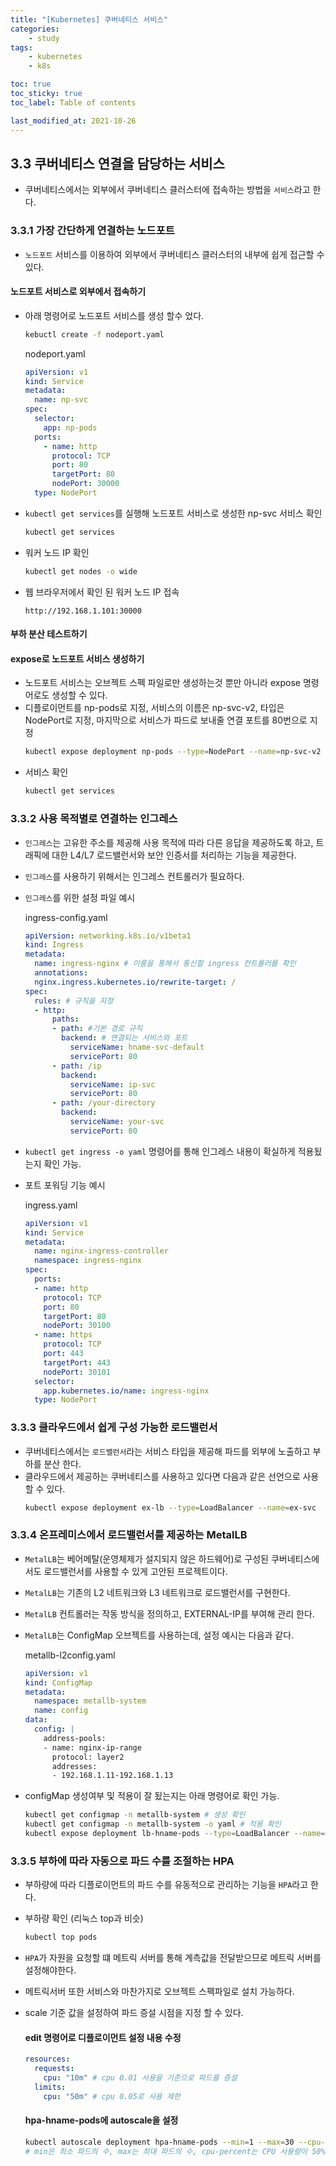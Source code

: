 ```yaml
---
title: "[Kubernetes] 쿠버네티스 서비스"
categories:
    - study
tags:
    - kubernetes
    - k8s

toc: true
toc_sticky: true
toc_label: Table of contents

last_modified_at: 2021-10-26
---
```



## 3.3 쿠버네티스 연결을 담당하는 서비스
- 쿠버네티스에서는 외부에서 쿠버네티스 클러스터에 접속하는 방법을 `서비스`라고 한다.

### 3.3.1 가장 간단하게 연결하는 노드포트
- `노드포트` 서비스를 이용하여 외부에서 쿠버네티스 클러스터의 내부에 쉽게 접근할 수 있다.

#### 노드포트 서비스로 외부에서 접속하기
- 아래 명령어로 노드포트 서비스를 생성 할수 었다.
  ```sh
  kebuctl create -f nodeport.yaml
  ```  
  nodeport.yaml
  ```yaml
  apiVersion: v1
  kind: Service
  metadata:
    name: np-svc
  spec:
    selector:
      app: np-pods
    ports:
      - name: http
        protocol: TCP
        port: 80
        targetPort: 80
        nodePort: 30000
    type: NodePort
  ```

- `kubectl get services`를 실행해 노드포트 서비스로 생성한 np-svc 서비스 확인
  ```sh
  kubectl get services
  ```

- 워커 노드 IP 확인
  ```sh
  kubectl get nodes -o wide
  ```

- 웹 브라우저에서 확인 된 워커 노드 IP 접속
  ```
  http://192.168.1.101:30000
  ```

#### 부하 분산 테스트하기


#### expose로 노드포트 서비스 생성하기
- 노드포트 서비스는 오브젝트 스펙 파일로만 생성하는것 뿐만 아니라 expose 명령어로도 생성할 수 있다.
- 디플로이먼트를 np-pods로 지정, 서비스의 이름은 np-svc-v2, 타입은 NodePort로 지정, 마지막으로 서비스가 파드로 보내줄 연결 포트를 80번으로 지정
  ```sh
  kubectl expose deployment np-pods --type=NodePort --name=np-svc-v2 --port=80
  ```
- 서비스 확인
  ```sh
  kubectl get services
  ```

### 3.3.2 사용 목적별로 연결하는 인그레스
- `인그레스`는 고유한 주소를 제공해 사용 목적에 따라 다른 응답을 제공하도록 하고, 트래픽에 대한 L4/L7 로드밸런서와 보안 인증서를 처리하는 기능을 제공한다.
- `인그레스`를 사용하기 위해서는 인그레스 컨트롤러가 필요하다.
- `인그레스`를 위한 설정 파일 예시
  
  ingress-config.yaml

  ```yaml
  apiVersion: networking.k8s.io/v1beta1
  kind: Ingress
  metadata:
    name: ingress-nginx # 이름을 통해서 통신할 ingress 컨트롤러를 확인
    annotations:
    nginx.ingress.kubernetes.io/rewrite-target: /
  spec:
    rules: # 규칙을 지정
    - http:
        paths: 
        - path: #기본 경로 규칙
          backend: # 연결되는 서비스와 포트
            serviceName: hname-svc-default
            servicePort: 80
        - path: /ip
          backend:
            serviceName: ip-svc
            servicePort: 80
        - path: /your-directory
          backend:
            serviceName: your-svc
            servicePort: 80
  ```
- `kubectl get ingress -o yaml` 명령어를 통해 인그레스 내용이 확실하게 적용됬는지 확인 가능.
- 포트 포워딩 기능 예시
  
  ingress.yaml

  ```yaml
  apiVersion: v1
  kind: Service
  metadata:
    name: nginx-ingress-controller
    namespace: ingress-nginx
  spec:
    ports:
    - name: http
      protocol: TCP
      port: 80
      targetPort: 80
      nodePort: 30100
    - name: https
      protocol: TCP
      port: 443
      targetPort: 443
      nodePort: 30101
    selector:
      app.kubernetes.io/name: ingress-nginx
    type: NodePort
  ```

### 3.3.3 클라우드에서 쉽게 구성 가능한 로드밸런서
- 쿠버네티스에서는 `로드밸런서`라는 서비스 타입을 제공해 파드를 외부에 노출하고 부하를 분산 한다.
- 클라우드에서 제공하는 쿠버네티스를 사용하고 있다면 다음과 같은 선언으로 사용할 수 있다.
  ```sh
  kubectl expose deployment ex-lb --type=LoadBalancer --name=ex-svc
  ```

### 3.3.4 온프레미스에서 로드밸런서를 제공하는 MetalLB
- `MetalLB`는 베어메탈(운영체제가 설지되지 않은 하드웨어)로 구성된 쿠버네티스에서도 로드밸런서를 사용할 수 있게 고안된 프로젝트이다.
- `MetalLB`는 기존의 L2 네트워크와 L3 네트워크로 로드밸런서를 구현한다.
- `MetalLB` 컨트롤러는 작동 방식을 정의하고, EXTERNAL-IP를 부여해 관리 한다.
- `MetalLB`는 ConfigMap 오브젝트를 사용하는데, 설정 예시는 다음과 같다.
  
  metallb-l2config.yaml
  
  ```yaml
  apiVersion: v1
  kind: ConfigMap
  metadata:
    namespace: metallb-system
    name: config
  data:
    config: |
      address-pools:
      - name: nginx-ip-range
        protocol: layer2
        addresses:
        - 192.168.1.11-192.168.1.13
  ```
- configMap 생성여부 및 적용이 잘 됬는지는 아래 명령어로 확인 가능.
  ```sh
  kubectl get configmap -n metallb-system # 생성 확인
  kubectl get configmap -n metallb-system -o yaml # 적용 확인
  kubectl expose deployment lb-hname-pods --type=LoadBalancer --name=lb-hname-svc --port=80 # 각 디플로이먼트를 로드밸런서 서비스로 노출
  ```

### 3.3.5 부하에 따라 자동으로 파드 수를 조절하는 HPA
- 부하량에 따라 디플로이먼트의 파드 수를 유동적으로 관리하는 기능을 `HPA`라고 한다.
- 부하량 확인 (리눅스 top과 비슷)
  ```sh
  kubectl top pods
  ```
- `HPA`가 자원을 요청할 떄 메트릭 서버를 통해 계측값을 전달받으므로 메트릭 서버를 설정해야한다.

- 메트릭서버 또한 서비스와 마찬가지로 오브젝트 스펙파일로 설치 가능하다.
- scale 기준 값을 설정하여 파드 증설 시점을 지정 할 수 있다.
  #### edit 명령어로 디플로이먼트 설정 내용 수정
  ```yaml
  resources:
    requests:
      cpu: "10m" # cpu 0.01 사용을 기준으로 파드를 증설
    limits:
      cpu: "50m" # cpu 0.05로 사용 제한
  ```

  #### hpa-hname-pods에 autoscale을 설정
  ```sh
  kubectl autoscale deployment hpa-hname-pods --min=1 --max=30 --cpu-percent=50
  # min은 최소 파드의 수, max는 최대 파드의 수, cpu-percent는 CPU 사용량이 50% 넘을 떄 autoscale 하겠다는 조건
  ```